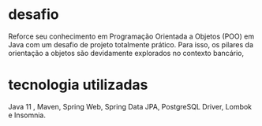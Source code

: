# desafio
Reforce seu conhecimento em Programação Orientada a Objetos (POO) em Java com um desafio de projeto totalmente prático. Para isso, os pilares da orientação a objetos são devidamente explorados no contexto bancário,

# tecnologia utilizadas
Java 11 , Maven, Spring Web, Spring Data JPA, PostgreSQL Driver, Lombok e Insomnia.